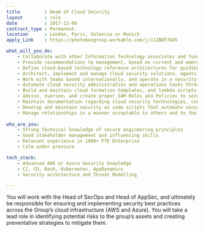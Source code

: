 ```yaml
---
title         : Head of Cloud Security
layout        : role
date          : 2017-12-06
contract_type : Permanent
location      : London, Paris, Valencia or Munich
apply_Link    : https://photoboxgroup.workable.com/j/112BDF7645

what_will_you_do:
    - Collaborate with other Information Technology associates and functional business teams to build, deliver, and support, effective cloud security technology solutions aligned to global security strategy and compliance
    - Provide recommendations to management, based on current and emerging technologies, on methods to increase security, reduce costs, improve performance and availability, and reduce administration time
    - Define cloud-based technology reference architectures for guiding the development of security as code building blocks
    - Architect, implement and manage cloud security solutions, agents, scanners and logging systems
    - Work with teams based internationally, and operate in a security-as-a-service oriented environment
    - Automate cloud security administration and operations tasks through creation and maintenance of scripts and tools
    - Build and maintain cloud formation templates, and lambda scripts to automate and deploy security-related AWS resources; provide training, mentoring, and best practices to the security team
    - Advise, oversee, and create proper IAM Roles and Policies to secure the cloud infrastructure
    - Maintain documentation regarding cloud security technologies, configuration, and operating procedures
    - Develop and maintain security as code scripts that automate security controls in the cloud environment
    - Manage relationships in a manner acceptable to others and to the organisation; adhere consistently to all organisational policies.
    
who_are_you:
    - Strong Technical knowledge of secure engineering principles
    - Good stakeholder management and influencing skills
    - Relevant experience in 1000+ FTE Enterprise
    - Calm under pressure

tech_stack:
    - Advanced AWS or Azure Security knowledge
    - CI, CD, Bash, Kubernetes, AppDynamics
    - Security architecture and Threat Modelling

---
```

You will work with the Head of SecOps and Head of AppSec, and ultimately be responsible for ensuring and implementing security best practices across the Group’s cloud infrastructure (AWS and Azure). You will take a lead role in identifying potential risks to the group’s assets and creating preventative strategies to mitigate them.
